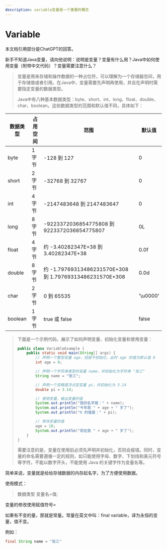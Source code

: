 ```yaml
---
description: variable变量是一个重要的概念
---
```


# Variable

本文档引用部分是ChatGPT的回答。

新手不知道Java变量，请向他说明：说明是变量？变量有什么用？Java中如何使用变量（附带中文代码）？变量需要注意什么？

> 变量是用来存储和操作数据的一种占位符，可以理解为一个存储器空间，用于存储值或者引用。在Java中，变量需要先声明再使用，并且在声明时需要指定变量的数据类型。
>
> Java中有八种基本数据类型：byte、short、int、long、float、double、char、boolean。这些数据类型的范围和默认值不同，具体如下：

| 数据类型    | 占用空间 | 范围                                                     | 默认值      |
| ------- | ---- | ------------------------------------------------------ | -------- |
| byte    | 1 字节 | -128 到 127                                             | 0        |
| short   | 2 字节 | -32768 到 32767                                         | 0        |
| int     | 4 字节 | -2147483648 到 2147483647                               | 0        |
| long    | 8 字节 | -9223372036854775808 到 9223372036854775807             | 0L       |
| float   | 4 字节 | 约 -3.40282347E+38 到 3.40282347E+38                     | 0.0f     |
| double  | 8 字节 | 约 -1.79769313486231570E+308 到 1.79769313486231570E+308 | 0.0d     |
| char    | 2 字节 | 0 到 65535                                              | '\u0000' |
| boolean | 1 字节 | true 或 false                                           | false    |

> 下面是一个示例代码，展示了如何声明变量、初始化变量和使用变量：
>
> ```java
> public class VariableExample {
>     public static void main(String[] args) {
>         // 声明一个整型变量 age，但是不初始化，此时 age 的值为默认值 0
>         int age = 0;
>
>         // 声明一个字符串类型的变量 name，并初始化为字符串 "张三"
>         String name = "张三";
>
>         // 声明一个双精度浮点型变量 pi，并初始化为 3.14
>         double pi = 3.14;
>
>         // 使用变量，输出变量的值
>         System.out.println("我的名字是：" + name);
>         System.out.println("今年我 " + age + " 岁了");
>         System.out.println("π 的值是：" + pi);
>
>         // 修改变量的值
>         age = 18;
>         System.out.println("现在我 " + age + " 岁了");
>     }
> }
> ```
>
> 需要注意的是，变量在使用前必须先声明并初始化，否则会报错。同时，变量的命名需要遵循一定的规则，如只能使用字母、数字、下划线和美元符号等字符，不能以数字开头，不能使用 Java 的关键字作为变量名等。

简单来说，变量就是给给存储数据的内存起名字，为了方便使用数据。

使用模式：

> 数据类型 变量名=值;

变量的修改使用赋值符号=

如果有不变的量，那就是常量。常量在英文中叫：final variable，译为永恒的变量，值不变。

例如：

```java
final String name = "张三"
```
